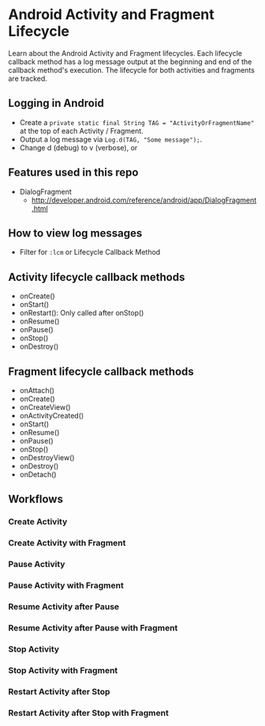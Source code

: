 # Android Activity and Fragment Lifecycle

Learn about the Android Activity and Fragment lifecycles. Each lifecycle callback method has a log
message output at the beginning and end of the callback method's execution. The lifecycle for both
activities and fragments are tracked.

## Logging in Android

- Create a `private static final String TAG = "ActivityOrFragmentName"` at the top of each
  Activity / Fragment.
- Output a log message via `Log.d(TAG, "Some message");`.
- Change d (debug) to v (verbose), or

## Features used in this repo

- DialogFragment
    - http://developer.android.com/reference/android/app/DialogFragment.html


## How to view log messages

- Filter for `:lcm` or Lifecycle Callback Method

## Activity lifecycle callback methods

- onCreate()
- onStart()
- onRestart(): Only called after onStop()
- onResume()
- onPause()
- onStop()
- onDestroy()

## Fragment lifecycle callback methods

- onAttach()
- onCreate()
- onCreateView()
- onActivityCreated()
- onStart()
- onResume()
- onPause()
- onStop()
- onDestroyView()
- onDestroy()
- onDetach()

## Workflows

### Create Activity

### Create Activity with Fragment

### Pause Activity

### Pause Activity with Fragment

### Resume Activity after Pause

### Resume Activity after Pause with Fragment

### Stop Activity

### Stop Activity with Fragment

### Restart Activity after Stop

### Restart Activity after Stop with Fragment
